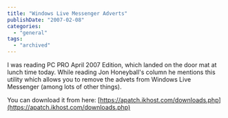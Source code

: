 ```yaml
---
title: "Windows Live Messenger Adverts"
publishDate: "2007-02-08"
categories: 
  - "general"
tags:
  - "archived"
---
```


I was reading PC PRO April 2007 Edition, which landed on the door mat at lunch time today. While reading Jon Honeyball's column he mentions this utility which allows you to remove the advets from Windows Live Messenger (among lots of other things).

You can download it from here: [https://apatch.ikhost.com/downloads.php](https://apatch.ikhost.com/downloads.php)
